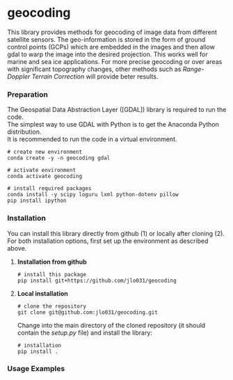 # geocoding
This library provides methods for geocoding of image data from different satellite sensors. The geo-information is stored in the form of ground control points (GCPs) which are embedded in the images and then allow gdal to warp the image into the desired projection. This works well for marine and sea ice applications. For more precise geocoding or over areas with significant topography changes, other methods such as *Range-Doppler Terrain Correction* will provide beter results.



### Preparation
The Geospatial Data Abstraction Layer ([GDAL]) library is required to run the code.  
The simplest way to use GDAL with Python is to get the Anaconda Python distribution.  
It is recommended to run the code in a virtual environment.

    # create new environment
    conda create -y -n geocoding gdal
    
    # activate environment
    conda activate geocoding
    
    # install required packages
    conda install -y scipy loguru lxml python-dotenv pillow
    pip install ipython


### Installation
You can install this library directly from github (1) or locally after cloning (2).  
For both installation options, first set up the environment as described above.

1. **Installation from github**

       # install this package
       pip install git+https://github.com/jlo031/geocoding

2. **Local installation**

       # clone the repository
       git clone git@github.com:jlo031/geocoding.git

   Change into the main directory of the cloned repository (it should contain the *setup.py* file) and install the library:

       # installation
       pip install .



### Usage Examples
